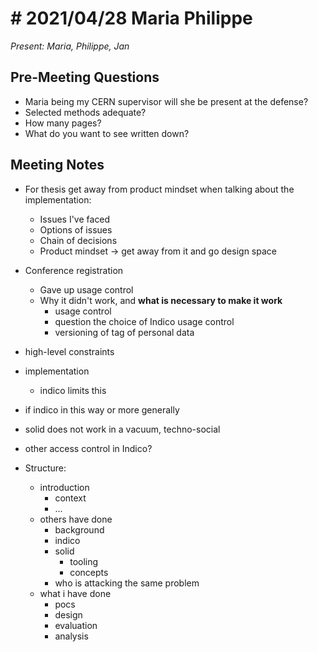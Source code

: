 # # 2021/04/28 Maria Philippe

*Present: Maria, Philippe, Jan*

## Pre-Meeting Questions

* Maria being my CERN supervisor will she be present at the defense?
* Selected methods adequate?
* How many pages?
* What do you want to see written down?

## Meeting Notes

* For thesis get away from product mindset when talking about the implementation:
  * Issues I've faced
  * Options of issues
  * Chain of decisions
  * Product mindset -> get away from it and go design space
* Conference registration
  * Gave up usage control
  * Why it didn't work, and **what is necessary to make it work**
    * usage control
    * question the choice of Indico usage control
    * versioning of tag of personal data

* high-level constraints
* implementation
  * indico limits this
* if indico in this way or more generally
* solid does not work in a vacuum, techno-social
* other access control in Indico?

* Structure:
  * introduction
    * context
    * …
  * others have done
    * background
    * indico
    * solid
      * tooling
      * concepts
    * who is attacking the same problem
  * what i have done
    * pocs
    * design
    * evaluation
    * analysis


